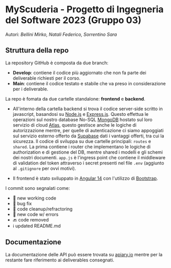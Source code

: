 # MyScuderia - Progetto di Ingegneria del Software 2023 (Gruppo 03)
Autori: *Bellini Mirko, Natali Federico, Sorrentino Sara*
## Struttura della repo
La repository GitHub è composta da due branch:
- **Develop**: contiene il codice più aggiornato che non fa parte dei deliverable richiesti per il corso.
- **Main**: contiene il codice testato e stabile che va preso in considerazione per i deliverable.

La repo è fomata da due cartelle standalone: **frontend** e **backend**.

- All'interno della cartella backend si trova il codice server-side scritto in javascript, basandosi su [Node.js](https://nodejs.org/en) e [Express.js](https://expressjs.com). Questo effettua le operazioni sul nostro database No-SQL [MongoDB](https://www.mongodb.com) hostato sul loro servizio di cloud [Atlas](https://www.mongodb.com/atlas/database), questo gestisce anche le logiche di autorizzazione mentre, per quelle di autenticazione ci siamo appoggiati sul servizio esterno offerto da [Supabase](https://supabase.com) dati i vantaggi offerti, tra cui la sicurezza. Il codice di sviluppa su due cartelle principali: `routes` e `shared`. La prima contiene i router che implementano le logiche di authorization e di gestione del DB, mentre shared i modelli e gli schemi dei nostri documenti. `app.js` è l'ingress point che contiene il middleware di validation del token attraverso i secret presenti nel file `.env` (aggiunto al `.gitignore` per ovvi motivi).

- Il frontend è stato sviluppato in [Angular 14](www.angular.io) con l'utilizzo di [Bootstrap](https://getbootstrap.com).

I commit sono segnalati come:
- 🦾 new working code
- 🐛 bug fix
- 🧼 code cleanup/refractoring
- 🚨 new code w/ errors
- 🔙 code removed
- ℹ️ updated README.md

## Documentazione

La documentazione delle API può essere trovata su [apiary.io](https://myscuderia.docs.apiary.io) mentre per la restante fare riferimento ai deliverables consegnati.
